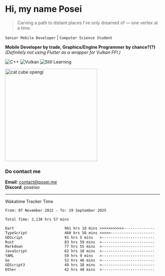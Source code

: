 # Hi, my name Posei

> Carving a path to distant places I've only dreamed of — one vertex at a time.

`Senior Mobile Developer` | `Computer Science Student`  

**Mobile Developer by trade, Graphics/Engine Programmer by chance?(?)**  
_(Definitely not using Flutter as a wrapper for Vulkan FFI.)_

![C++](https://img.shields.io/badge/C++-00599C?style=flat&logo=c%2B%2B&logoColor=white)
![Vulkan](https://img.shields.io/badge/Vulkan-AC162C?style=flat&logo=vulkan&logoColor=white)
![Still Learning](https://img.shields.io/badge/Still%20Learning-FFCC00?style=flat&logoColor=white)

  <img src="https://github.com/user-attachments/assets/54c92bc8-af3e-4bf1-b442-e889f1c01633" width="300" alt="cat cube opengl" />

### Do contact me

**Email**: [contact@posei.me](mailto:contact@posei.me)  
**Discord**: poseiso

---

Wakatime Tracker Time

<!--START_SECTION:waka-->

```txt
From: 07 November 2022 - To: 19 September 2025

Total Time: 2,138 hrs 57 mins

Dart                       961 hrs 18 mins >>>>>>>>>>>--------------   44.95 %
TypeScript                 460 hrs 56 mins >>>>>--------------------   21.55 %
GDScript                   91 hrs 5 mins   >------------------------   04.26 %
Rust                       83 hrs 59 mins  >------------------------   03.93 %
Markdown                   77 hrs 55 mins  >------------------------   03.64 %
JavaScript                 62 hrs 10 mins  >------------------------   02.91 %
YAML                       59 hrs 9 mins   >------------------------   02.77 %
Go                         52 hrs 46 mins  >------------------------   02.47 %
GDScript3                  49 hrs 18 mins  >------------------------   02.31 %
Other                      42 hrs 48 mins  >------------------------   02.00 %
```

<!--END_SECTION:waka-->
